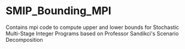 # SMIP_Bounding_MPI
Contains mpi code to compute upper and lower bounds for Stochastic Multi-Stage Integer Programs based on Professor Sandikci's Scenario Decomposition
